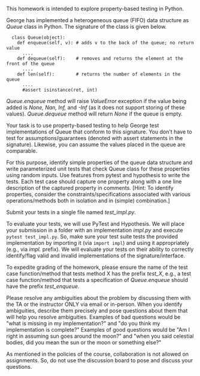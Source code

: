 This homework is intended to explore property-based testing in Python.

George has implemented a heterogeneous queue (FIFO) data structure as *Queue* class in Python. The signature of the class is given below.
```
  class Queue(object):
    def enqueue(self, v): # adds v to the back of the queue; no return value
      ....
    def dequeue(self):    # removes and returns the element at the front of the queue
      ....
    def len(self):        # returns the number of elements in the queue
      ....
      #assert isinstance(ret, int)
```

*Queue.enqueue* method will raise *ValueError* exception if the value being added is *None, Nan, Inf,* and *-Inf* (as it does not support storing of these values).  *Queue.dequeue* method will return *None* if the queue is empty.

Your task is to use property-based testing to help George test implementations of Queue that conform to this signature.  You don't have to test for assumptions/guarantees (denoted with assert statements in the signature).  Likewise, you can assume the values placed in the queue are comparable.

For this purpose, identify simple properties of the queue data structure and write parameterized unit tests that check Queue class for these properties using random inputs.  Use features from pytest and hypothesis to write the tests.  Each test case should capture one property along with a one line description of the captured property in comments.  [Hint: To identify properties, consider the constraints/specifications associated with various operations/methods both in isolation and in (simple) combination.]

Submit your tests in a single file named *test_impl.py*.

To evaluate your tests, we will use PyTest and Hypothesis.  We will place your submission in a folder with an implementation *impl.py* and execute `pytest test_impl.py`.  So, make sure your test suite tests the provided implementation by importing it (via `import impl`) and using it appropriately (e.g., via _impl._ prefix).   We will evaluate your tests on their ability to correctly identify/flag valid and invalid implementations of the signature/interface.

To expedite grading of the homework, please ensure the name of the test case function/method that tests method X has the prefix *test_X*, e.g., a test case function/method that tests a specification of *Queue.enqueue* should have the prefix *test_enqueue*.

Please resolve any ambiguities about the problem by discussing them with the TA or the instructor ONLY via email or in-person.  When you identify ambiguities, describe them precisely and pose questions about them that will help you resolve ambiguities.  Examples of bad questions would be "what is missing in my implementation?" and "do you think my implementation is complete?"  Examples of good questions would be "Am I right in assuming sun goes around the moon?" and "when you said celestial bodies, did you mean the sun or the moon or something else?"

As mentioned in the policies of the course, collaboration is not allowed on assignments. So, do not use the discussion board to pose and discuss your questions.
